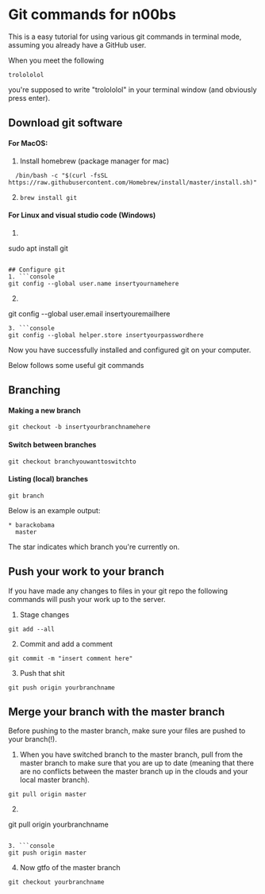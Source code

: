# Git commands for n00bs

This is a easy tutorial for using various git commands in terminal mode, assuming you already have a GitHub user.

When you meet the following
```console
trolololol
```
you're supposed to write "trolololol" in your terminal window (and obviously press enter).

## Download git software

#### For MacOS:
1. Install homebrew (package manager for mac)
```console
  /bin/bash -c "$(curl -fsSL https://raw.githubusercontent.com/Homebrew/install/master/install.sh)"
```

2.  
    ```console
    brew install git
    ```

#### For Linux and visual studio code (Windows)

1. ```console
sudo apt install git
```

## Configure git
1. ```console
git config --global user.name insertyournamehere
```
2. ```console
git config --global user.email insertyouremailhere
```
3. ```console
git config --global helper.store insertyourpasswordhere
```

Now you have successfully installed and configured git on your computer.

Below follows some useful git commands

## Branching

#### Making a new branch

```console
git checkout -b insertyourbranchnamehere
```

#### Switch between branches

```console
git checkout branchyouwanttoswitchto

```

#### Listing (local) branches
```console
git branch

```
Below is an example output:
```console
* barackobama
  master
```

The star indicates which branch you're currently on.

## Push your work to your branch

If you have made any changes to files in your git repo the following commands will push your work up to the server.

1. Stage changes
```console
git add --all
```
2. Commit and add a comment
```console
git commit -m "insert comment here"
```
3. Push that shit
```console
git push origin yourbranchname
```

## Merge your branch with the master branch
Before pushing to the master branch, make sure your files are pushed to your branch(!).

1. When you have switched branch to the master branch, pull from the master branch to make sure that you are up to date (meaning that there are no conflicts between the master branch up in the clouds and your local master branch).
```console
git pull origin master
```

2. ```console
git pull origin yourbranchname
```

3. ```console
git push origin master
```

4. Now gtfo of the master branch
```console
git checkout yourbranchname
```
